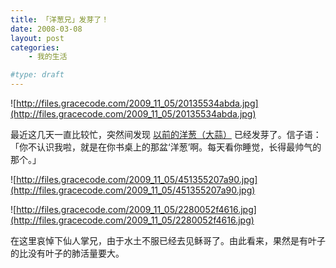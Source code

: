 ```yaml
---
title: 「洋葱兄」发芽了！
date: 2008-03-08
layout: post
categories:
    - 我的生活

#type: draft
---
```


![http://files.gracecode.com/2009_11_05/20135534abda.jpg](http://files.gracecode.com/2009_11_05/20135534abda.jpg)

最近这几天一直比较忙，突然间发现 [以前的洋葱（大蒜）]({{site.urls}}/posts/625/) 已经发芽了。信子语：「你不认识我啦，就是在你书桌上的那盆‘洋葱’啊。每天看你睡觉，长得最帅气的那个。」

![http://files.gracecode.com/2009_11_05/451355207a90.jpg](http://files.gracecode.com/2009_11_05/451355207a90.jpg)

![http://files.gracecode.com/2009_11_05/2280052f4616.jpg](http://files.gracecode.com/2009_11_05/2280052f4616.jpg)

在这里哀悼下仙人掌兄，由于水土不服已经去见稣哥了。由此看来，果然是有叶子的比没有叶子的肺活量要大。
